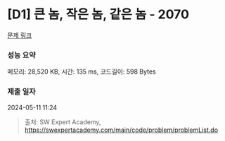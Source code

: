 # [D1] 큰 놈, 작은 놈, 같은 놈 - 2070 

[문제 링크](https://swexpertacademy.com/main/code/problem/problemDetail.do?contestProbId=AV5QQ6qqA40DFAUq) 

### 성능 요약

메모리: 28,520 KB, 시간: 135 ms, 코드길이: 598 Bytes

### 제출 일자

2024-05-11 11:24



> 출처: SW Expert Academy, https://swexpertacademy.com/main/code/problem/problemList.do